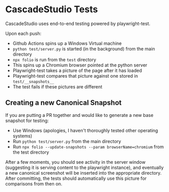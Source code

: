 # CascadeStudio Tests

CascadeStudio uses end-to-end testing powered by playwright-test.

Upon each push:
 - Github Actions spins up a Windows Virtual machine
 - `python test/server.py` is started (in the background) from the main directory
 - `npx folio` is run from the `test` directory
 - This spins up a Chromium browser pointed at the python server
 - Playwright-test takes a picture of the page after it has loaded
 - Playwright-test compares that picture against one stored in `test/__snapshots__`
 - The test fails if these pictures are different

## Creating a new Canonical Snapshot

If you are putting a PR together and would like to generate a new base snapshot for testing:
 - Use Windows (apologies, I haven't thoroughly tested other operating systems)
 - Run `python test/server.py` from the main directory
 - Run `npx folio --update-snapshots --param browserName=chromium` from the test directory

After a few moments, you should see activity in the server window (suggesting it is serving content to the playwright instance), and eventually a new canonical screenshot will be inserted into the appropriate directory.  After committing, the tests should automatically use this picture for comparisons from then on.
